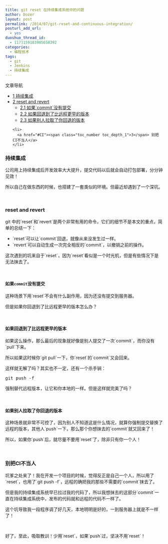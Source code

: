 ```yaml
---
title: git reset 在持续集成系统中的问题
author: Dozer
layout: post
permalink: /2014/07/git-reset-and-continuous-integration/
posturl_add_url:
  - yes
duoshuo_thread_id:
  - 1171159103985658392
categories:
  - 编程技术
tags:
  - git
  - Jenkins
  - 持续集成
---
```

<div id="toc_container" class="no_bullets">
  <p class="toc_title">
    文章导航
  </p>
  
  <ul class="toc_list">
    <li>
      <a href="#i"><span class="toc_number toc_depth_1">1</span> 持续集成</a>
    </li>
    <li>
      <a href="#reset_and_revert"><span class="toc_number toc_depth_1">2</span> reset and revert</a><ul>
        <li>
          <a href="#commit"><span class="toc_number toc_depth_2">2.1</span> 如果`commit`没有提交</a>
        </li>
        <li>
          <a href="#i-2"><span class="toc_number toc_depth_2">2.2</span> 如果回退到了比远程更早的版本</a>
        </li>
        <li>
          <a href="#i-3"><span class="toc_number toc_depth_2">2.3</span> 如果别人拉取了你回退的版本</a>
        </li>
      </ul>
    </li>
    
    <li>
      <a href="#CI"><span class="toc_number toc_depth_1">3</span> 别把CI不当人</a>
    </li>
  </ul>
</div>

### <span id="i">持续集成</span>

公司用上持续集成后开发效率大大提升，提交代码以后就会自动打包部署，分分钟见效！

所以自己在做东西的时候，也搭建了一套类似的环境。但最近却遇到了一个深坑。

&nbsp;

### <span id="reset_and_revert">reset and revert</span>

git 中的\`reset\`和\`revert\`是两个非常有用的命令，它们的细节不是本文的重点，简单的总结一下：

*   \`reset\`可以让\`commit\`回退，就像从来没发生过一样。
*   \`revert\`可以自动生成一次完全相反的\`commit\`，以撤销之前的操作。

这次遇到的坑来自于\`reset\`，因为\`reset\`看似是一个时光机，但是有些情况下是无法抹去了。

<!--more-->

&nbsp;

#### <span id="commit">如果`commit`没有提交</span>

这种场景下用\`reset\`不会有什么副作用，因为还没有提交到服务器。

但是如果你回退到了比远程更早的版本怎么办？

&nbsp;

#### <span id="i-2">如果回退到了比远程更早的版本</span>

如果这么操作，那么最后的现象就好像是别人提交了一次\`commit\`，而你没有\`pull\`下来。

所以如果这时候你\`git pull\`一下，你\`reset\`的\`commit\`又会回来。

这样就无解了吗？其实也不一定，还有一个杀手锏：

<pre class="lang:sh decode:true">git push -f</pre>

强制替代远程版本，让它和你本地的一样。但是这样就完美了吗？

&nbsp;

#### <span id="i-3">如果别人拉取了你回退的版本</span>

这种场景就非常不可控了，因为别人不知道这是什么情况，就算你强制提交替换了远程的版本，其他人\`push\`一下，那么那个你想抹去的\`commit\`就又回来了！

所以，如果你\`push\`后，就尽量不要用\`reset\`了，除非只有你一个人！

&nbsp;

### <span id="CI">别把CI不当人</span>

坑爹之处来了！我在开发一个项目的时候，觉得反正是自己一个人，所以用了\`reset\`，也用了\`git push -f\`，远程的确把我的那些不需要的\`commit\`抹去了。

但是我的持续集成系统早已拉过我的代码了，所以我想抹去的这部分\`commit\`一直在持续集成系统中，发布的代码就和远程的代码不一样了。

这个坑导致我一段程序调了好几天，本地明明是好的，一到服务器上就是不一样了！

&nbsp;

好了，至此，吸取教训！少用\`reset\`，如果\`push\`过，坚决不用\`reset\`！